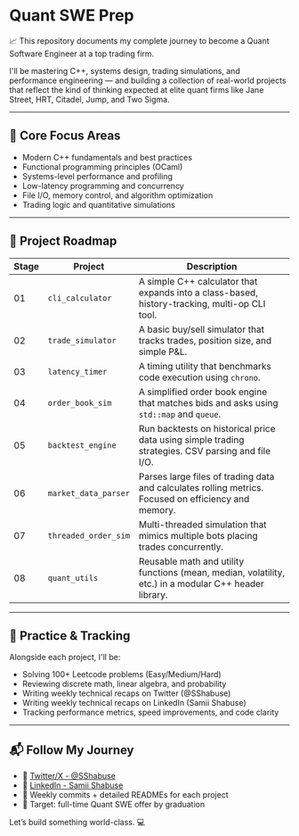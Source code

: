 # Quant SWE Prep

📈 This repository documents my complete journey to become a Quant Software Engineer at a top trading firm.

I'll be mastering C++, systems design, trading simulations, and performance engineering — and building a collection of real-world projects that reflect the kind of thinking expected at elite quant firms like Jane Street, HRT, Citadel, Jump, and Two Sigma.

---

## 🧠 Core Focus Areas

- Modern C++ fundamentals and best practices
- Functional programming principles (OCaml)
- Systems-level performance and profiling
- Low-latency programming and concurrency
- File I/O, memory control, and algorithm optimization
- Trading logic and quantitative simulations

---

## 📁 Project Roadmap

| Stage | Project | Description |
|-------|---------|-------------|
| 01 | `cli_calculator` | A simple C++ calculator that expands into a class-based, history-tracking, multi-op CLI tool. |
| 02 | `trade_simulator` | A basic buy/sell simulator that tracks trades, position size, and simple P&L. |
| 03 | `latency_timer` | A timing utility that benchmarks code execution using `chrono`. |
| 04 | `order_book_sim` | A simplified order book engine that matches bids and asks using `std::map` and `queue`. |
| 05 | `backtest_engine` | Run backtests on historical price data using simple trading strategies. CSV parsing and file I/O. |
| 06 | `market_data_parser` | Parses large files of trading data and calculates rolling metrics. Focused on efficiency and memory. |
| 07 | `threaded_order_sim` | Multi-threaded simulation that mimics multiple bots placing trades concurrently. |
| 08 | `quant_utils` | Reusable math and utility functions (mean, median, volatility, etc.) in a modular C++ header library. |

---

## 🧪 Practice & Tracking

Alongside each project, I'll be:

- Solving 100+ Leetcode problems (Easy/Medium/Hard)
- Reviewing discrete math, linear algebra, and probability
- Writing weekly technical recaps on Twitter (@SShabuse)
- Writing weekly technical recaps on LinkedIn (Samii Shabuse)
- Tracking performance metrics, speed improvements, and code clarity

---

## 📬 Follow My Journey

- 🔗 [Twitter/X - @SShabuse](https://x.com/SShabuse)
- 🔗 [LinkedIn - Samii Shabuse](https://www.linkedin.com/in/samiishabuse/)
- 🧠 Weekly commits + detailed READMEs for each project
- 💼 Target: full-time Quant SWE offer by graduation

Let’s build something world-class. 💻